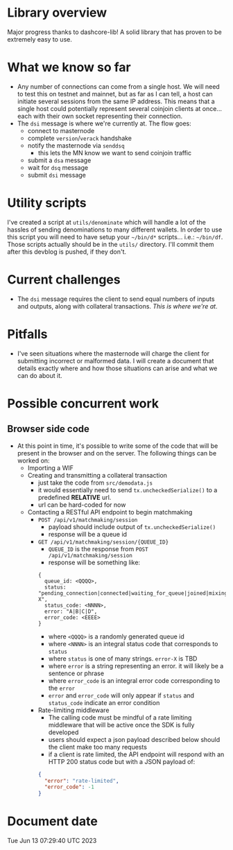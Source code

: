 # Library overview

Major progress thanks to dashcore-lib! A solid library that has proven to be
extremely easy to use.

# What we know so far

- Any number of connections can come from a single host. We will need to test
  this on testnet and mainnet, but as far as I can tell, a host can initiate
  several sessions from the same IP address. This means that a single host could
  potentially represent several coinjoin clients at once... each with their own
  socket representing their connection.
- The `dsi` message is where we're currently at. The flow goes:
  - connect to masternode
  - complete `version`/`verack` handshake
  - notify the masternode via `senddsq`
    - this lets the MN know we want to send coinjoin traffic
  - submit a `dsa` message
  - wait for `dsq` message
  - submit `dsi` message

# Utility scripts

I've created a script at `utils/denominate` which will handle a lot of the
hassles of sending denominations to many different wallets. In order to use this
script you will need to have setup your `~/bin/d*` scripts... i.e.: `~/bin/df`.
Those scripts actually should be in the `utils/` directory. I'll commit them
after this devblog is pushed, if they don't.

# Current challenges

- The `dsi` message requires the client to send equal numbers of inputs and
  outputs, along with collateral transactions. _This is where we're at_.

# Pitfalls

- I've seen situations where the masternode will charge the client for
  submitting incorrect or malformed data. I will create a document that details
  exactly where and how those situations can arise and what we can do about it.

# Possible concurrent work

## Browser side code

- At this point in time, it's possible to write some of the code that will be
  present in the browser and on the server. The following things can be worked
  on:
  - Importing a WIF
  - Creating and transmitting a collateral transaction
    - just take the code from `src/demodata.js`
    - it would essentially need to send `tx.uncheckedSerialize()` to a
      predefined **RELATIVE** url.
    - url can be hard-coded for now
  - Contacting a RESTful API endpoint to begin matchmaking
    - `POST /api/v1/matchmaking/session`
      - payload should include output of `tx.uncheckedSerialize()`
      - response will be a queue id
    - `GET /api/v1/matchmaking/session/{QUEUE_ID}`
      - `QUEUE_ID` is the response from `POST /api/v1/matchmaking/session`
      - response will be something like:
      ```
      {
        queue_id: <QQQQ>,
        status: "pending_connection|connected|waiting_for_queue|joined|mixing|cleanup|error-X",
        status_code: <NNNN>,
        error: "A|B|C|D",
        error_code: <EEEE>
      }
      ```
      - where `<QQQQ>` is a randomly generated queue id
      - where `<NNNN>` is an integral status code that corresponds to `status`
      - where `status` is one of many strings. `error-X` is TBD
      - where `error` is a string representing an error. it will likely be a
        sentence or phrase
      - where `error_code` is an integral error code corresponding to the
        `error`
      - `error` and `error_code` will only appear if `status` and `status_code`
        indicate an error condition
    - Rate-limiting middleware
      - The calling code must be mindful of a rate limiting middleware that will
        be active once the SDK is fully developed
      - users should expect a json payload described below should the client
        make too many requests
      - if a client is rate limited, the API endpoint will respond with an HTTP
        200 status code but with a JSON payload of:
      ```json
      {
      	"error": "rate-limited",
      	"error_code": -1
      }
      ```

# Document date

Tue Jun 13 07:29:40 UTC 2023
